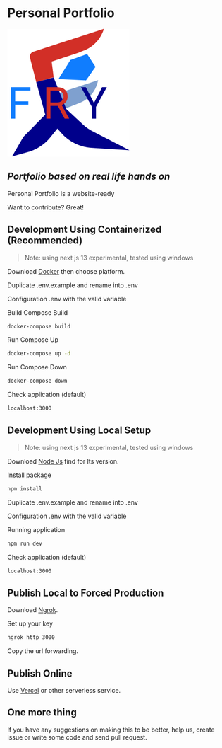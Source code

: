 # Personal Portfolio
![Personal Portfolio](https://github.com/FRanggaY/personal-portfolio/blob/master/public/assets/image/my-logo.png)
## _Portfolio based on real life hands on_

Personal Portfolio is a website-ready

Want to contribute? Great!

## Development Using Containerized (Recommended)

> Note:  using next js 13 experimental, tested using windows

Download [Docker](https://docs.docker.com/get-docker/) then choose platform.

Duplicate .env.example and rename into .env

Configuration .env with the valid variable

Build Compose Build

```sh
docker-compose build
```

Run Compose Up

```sh
docker-compose up -d
```

Run Compose Down

```sh
docker-compose down
```

Check application (default)

```sh
localhost:3000
```

## Development Using Local Setup

> Note:  using next js 13 experimental, tested using windows

Download [Node Js](https://nodejs.org/en) find for lts version.

Install package

```sh
npm install
```

Duplicate .env.example and rename into .env

Configuration .env with the valid variable

Running application

```sh
npm run dev
```

Check application (default)

```sh
localhost:3000
```

## Publish Local to Forced Production 

Download [Ngrok](https://ngrok.com/).

Set up your key

```sh
ngrok http 3000
```

Copy the url forwarding.

## Publish Online 

Use [Vercel](https://vercel.com/) or other serverless service.

## One more thing
If you have any suggestions on making this to be better, help us, create issue or write some code and send pull request.